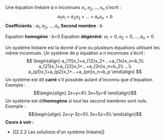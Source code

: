 Une équation linéaire à n inconnues $x_1,x_2,...,x_n$ s'ecrit :
$$a_1x_1+a_2x_2+...+a_nx_n=b$$
**Coefficients** : $a_1,a_2,...,a_n$ 
**Second membre** : b

Equation **homogène** : b=0
Equation **dégénéré**: $a_1=0,a_2=0,...,a_n=0$

Un système linéaire est la donné d'une ou plusieurs équations utilisant les même inconnues.
Un système de p équation a n inconnues s'écrit :
$$
	\begin{align}
	a_{11}x_1+a_{12}x_2+...+a_{1n}x_n=b_1\\
	a_{21}x_1+a_{22}x_1+...+a_{2n}x_n=b_2\\
	...\\
	a_{p1}x_1+a_{p2}x_1+...+a_{pn}x_n=b_p
\end{align}
$$
Un système est dit **carré** s'il possède autant d'inconnu que d'équation.
Exemple :
$$\begin{align}
2x+y=4\\
3x+5y=9
\end{align}$$
Un système est dit**homogène** si tout les second membres sont nuls.
Exemple : 
$$\begin{align}
2x+y-3z=0\\
3x+5z=0\\
\end{align}$$
**Cours à voir :**
- [[2.2.2 Les solutions d'un système linéaire]]